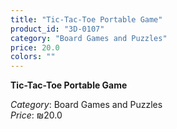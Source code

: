```yaml
---
title: "Tic-Tac-Toe Portable Game"
product_id: "3D-0107"
category: "Board Games and Puzzles"
price: 20.0
colors: ""
---
```


**Tic-Tac-Toe Portable Game**

*Category*: Board Games and Puzzles  
*Price*: ₪20.0

